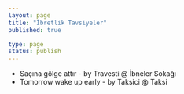 ```yaml
---
layout: page
title: "İbretlik Tavsiyeler"
published: true

type: page
status: publish
---
```

* Saçına gölge attır - by Travesti @ İbneler Sokağı
* Tomorrow wake up early - by Taksici @ Taksi
